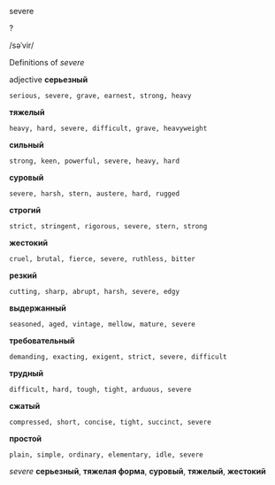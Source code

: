 severe

?

/səˈvir/

Definitions of _severe_

adjective
**серьезный**

    serious, severe, grave, earnest, strong, heavy
**тяжелый**

    heavy, hard, severe, difficult, grave, heavyweight
**сильный**

    strong, keen, powerful, severe, heavy, hard
**суровый**

    severe, harsh, stern, austere, hard, rugged
**строгий**

    strict, stringent, rigorous, severe, stern, strong
**жестокий**

    cruel, brutal, fierce, severe, ruthless, bitter
**резкий**

    cutting, sharp, abrupt, harsh, severe, edgy
**выдержанный**

    seasoned, aged, vintage, mellow, mature, severe
**требовательный**

    demanding, exacting, exigent, strict, severe, difficult
**трудный**

    difficult, hard, tough, tight, arduous, severe
**сжатый**

    compressed, short, concise, tight, succinct, severe
**простой**

    plain, simple, ordinary, elementary, idle, severe

_severe_
**серьезный**, **тяжелая форма**, **суровый**, **тяжелый**, **жестокий**